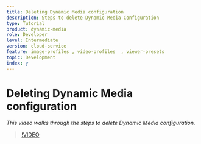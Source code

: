```yaml
---
title: Deleting Dynamic Media configuration 
description: Steps to delete Dynamic Media Configuration
type: Tutorial
product: dynamic-media
role: Developer
level: Intermediate 
version: cloud-service
feature: image-profiles , video-profiles  , viewer-presets
topic: Development
index: y
---
```


# Deleting Dynamic Media configuration

*This video walks through the steps to delete Dynamic Media configuration.*

>[!VIDEO](https://video.tv.adobe.com/v/335363?quality=9&learn=on)
